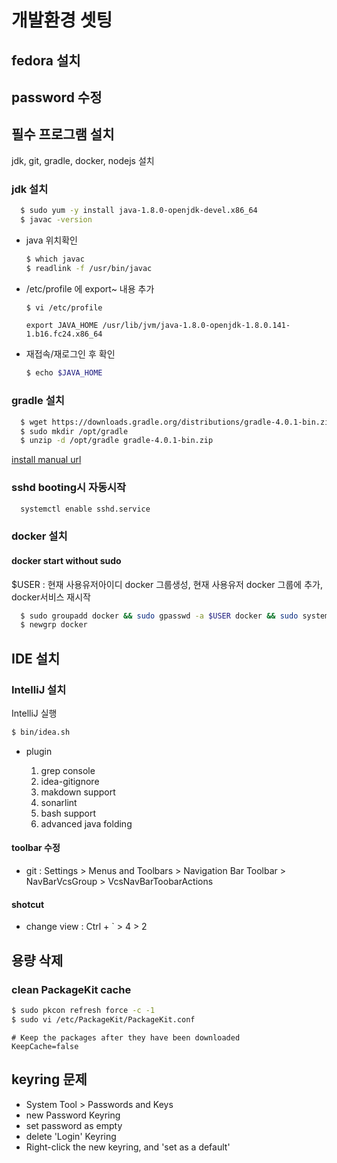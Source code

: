 # 개발환경 셋팅

## fedora 설치

## password 수정

## 필수 프로그램 설치

jdk, git, gradle, docker, nodejs 설치

### jdk 설치

```bash
  $ sudo yum -y install java-1.8.0-openjdk-devel.x86_64
  $ javac -version
```

- java 위치확인

  ```bash
  $ which javac
  $ readlink -f /usr/bin/javac
  ```

- /etc/profile 에 export~ 내용 추가

  ```bash
  $ vi /etc/profile
  ```

  ```batch
  export JAVA_HOME /usr/lib/jvm/java-1.8.0-openjdk-1.8.0.141-1.b16.fc24.x86_64
  ```

- 재접속/재로그인 후 확인

  ```bash
  $ echo $JAVA_HOME
  ```

### gradle 설치

```bash
  $ wget https://downloads.gradle.org/distributions/gradle-4.0.1-bin.zip
  $ sudo mkdir /opt/gradle
  $ unzip -d /opt/gradle gradle-4.0.1-bin.zip
```

[install manual url](https://gradle.org/install/)

### sshd booting시 자동시작

```bash
  systemctl enable sshd.service
```

### docker 설치

#### docker start without sudo

$USER : 현재 사용유저아이디 docker 그룹생성, 현재 사용유저 docker 그룹에 추가, docker서비스 재시작

```bash
  $ sudo groupadd docker && sudo gpasswd -a $USER docker && sudo systemctl restart docker
  $ newgrp docker
```

## IDE 설치

### IntelliJ 설치

IntelliJ 실행

```bash
$ bin/idea.sh
```

- plugin

  1. grep console
  2. idea-gitignore
  3. makdown support
  4. sonarlint
  5. bash support
  6. advanced java folding

#### toolbar 수정

- git : Settings > Menus and Toolbars > Navigation Bar Toolbar > NavBarVcsGroup > VcsNavBarToobarActions

#### shotcut

- change view : Ctrl + ` > 4 > 2

## 용량 삭제

### clean PackageKit cache

```bash
$ sudo pkcon refresh force -c -1
$ sudo vi /etc/PackageKit/PackageKit.conf
```

```config
# Keep the packages after they have been downloaded
KeepCache=false
```

## keyring 문제

- System Tool > Passwords and Keys
- new Password Keyring
- set password as empty
- delete 'Login' Keyring
- Right-click the new keyring, and 'set as a default'
